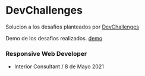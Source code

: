 # DevChallenges

Solucion a los desafios planteados por [DevChallenges](https://devchallenges.io/)

Demo de los desafios realizados. [demo]()

### Responsive Web Developer

- Interior Consultant / 8 de Mayo 2021